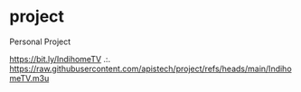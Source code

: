 # project
Personal Project

https://bit.ly/IndihomeTV .:.
https://raw.githubusercontent.com/apistech/project/refs/heads/main/IndihomeTV.m3u
